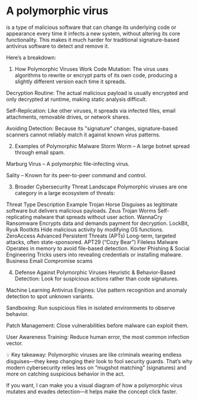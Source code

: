 # A polymorphic virus 

is a type of malicious software that can change its underlying code or appearance every time it infects a new system, without altering its core functionality. This makes it much harder for traditional signature-based antivirus software to detect and remove it.

Here’s a breakdown:

1. How Polymorphic Viruses Work
Code Mutation: The virus uses algorithms to rewrite or encrypt parts of its own code, producing a slightly different version each time it spreads.

Decryption Routine: The actual malicious payload is usually encrypted and only decrypted at runtime, making static analysis difficult.

Self-Replication: Like other viruses, it spreads via infected files, email attachments, removable drives, or network shares.

Avoiding Detection: Because its "signature" changes, signature-based scanners cannot reliably match it against known virus patterns.

2. Examples of Polymorphic Malware
Storm Worm – A large botnet spread through email spam.

Marburg Virus – A polymorphic file-infecting virus.

Sality – Known for its peer-to-peer command and control.

3. Broader Cybersecurity Threat Landscape
Polymorphic viruses are one category in a large ecosystem of threats:

Threat Type	Description	Example
Trojan Horse	Disguises as legitimate software but delivers malicious payloads.	Zeus Trojan
Worms	Self-replicating malware that spreads without user action.	WannaCry
Ransomware	Encrypts data and demands payment for decryption.	LockBit, Ryuk
Rootkits	Hide malicious activity by modifying OS functions.	ZeroAccess
Advanced Persistent Threats (APTs)	Long-term, targeted attacks, often state-sponsored.	APT29 (“Cozy Bear”)
Fileless Malware	Operates in memory to avoid file-based detection.	Kovter
Phishing & Social Engineering	Tricks users into revealing credentials or installing malware.	Business Email Compromise scams

4. Defense Against Polymorphic Viruses
Heuristic & Behavior-Based Detection: Look for suspicious actions rather than code signatures.

Machine Learning Antivirus Engines: Use pattern recognition and anomaly detection to spot unknown variants.

Sandboxing: Run suspicious files in isolated environments to observe behavior.

Patch Management: Close vulnerabilities before malware can exploit them.

User Awareness Training: Reduce human error, the most common infection vector.

💡 Key takeaway:
Polymorphic viruses are like criminals wearing endless disguises—they keep changing their look to fool security guards. That’s why modern cybersecurity relies less on “mugshot matching” (signatures) and more on catching suspicious behavior in the act.

If you want, I can make you a visual diagram of how a polymorphic virus mutates and evades detection—it helps make the concept click faster.

